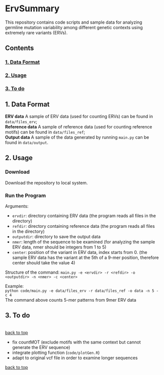 # ErvSummary
<a name="top"></a>
This repository contains code scripts and sample data for analyzing germline mutation variability among different genetic contexts using extremely rare variants (ERVs).  

## Contents

### [1. Data Format](#format)  
### [2. Usage](#usage)
### [3. To do](#todo)



## 1. Data Format  
<a name="format"></a>

**ERV data**		A sample of ERV data (used for counting ERVs) can be found in `data/files_erv`;   
**Reference data**	A sample of reference data (used for counting reference motifs) can be found in `data/files_ref`;  
**Output data** 	A sample of the data generated by running `main.py` can be found in `data/output`.  
  

## 2. Usage  
<a name="usage"></a>  
  
### Download
Download the repository to local system.  

### Run the Program
Arguments:  
- `ervdir`: directory containing ERV data (the program reads all files in the directory)
- `refdir`: directory containing reference data (the program reads all files in the directory)
- `outputdir`: directory to save the output data  
- `nmer`: length of the sequence to be examined (for analyzing the sample ERV data, nmer should be integers from 1 to 5)  
- `center`: position of the variant in ERV data, index starts from 0. (the sample ERV data has the variant at the 5th of a 9-mer position, therefore center should take the value 4)  

Structure of the command:
`main.py -e <ervdir> -r <refdir> -o <outputdir> -n <nmer> -c <center>`  

Example:   
`python code/main.py -e data/files_erv -r data/files_ref -o data -n 5 -c 4`  
The command above counts 5-mer patterns from 9mer ERV data
  

## 3. To do 
<a name="todo"></a>  
[back to top](#top)
- fix countMOT (exclude motifs with the same context but cannot generate the ERV sequence) 
- integrate plotting function (`code/plotGen.R`)
- adapt to original vcf file in order to examine longer sequences

  
[back to top](#top)
